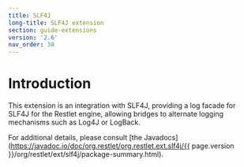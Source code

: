 ```yaml
---
title: SLF4J
long-title: SLF4J extension
section: guide-extensions
version: '2.6'
nav_order: 38
---
```

# Introduction

This extension is an integration with SLF4J, providing a log facade for
SLF4J for the Restlet engine, allowing bridges to alternate logging
mechanisms such as Log4J or LogBack.

For additional details, please consult [the
Javadocs](https://javadoc.io/doc/org.restlet/org.restlet.ext.slf4j/{{ page.version }}/org/restlet/ext/slf4j/package-summary.html).
